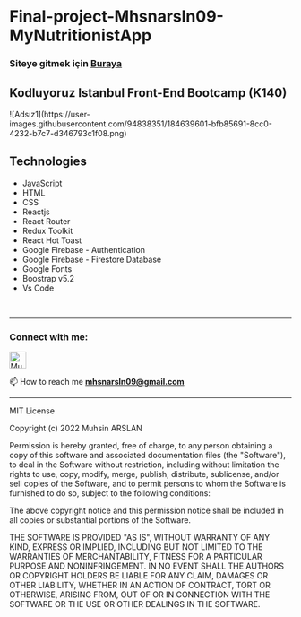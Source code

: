﻿ # Final-project-Mhsnarsln09-MyNutritionistApp 
  
  ### Siteye gitmek için [Buraya](https://mynutritionist-mhsnarsln.netlify.app/)
<h2>Kodluyoruz Istanbul Front-End Bootcamp (K140)</h2>
![Adsız1](https://user-images.githubusercontent.com/94838351/184639601-bfb85691-8cc0-4232-b7c7-d346793c1f08.png)


<h2>Technologies</h2>
<div>
  <ul>
    <li>JavaScript</li>
    <li>HTML</li>
    <li>CSS</li>
    <li>Reactjs</li>
    <li>React Router</li>
    <li>Redux Toolkit</li>
    <li>React Hot Toast</li>
    <li>Google Firebase - Authentication</li>
    <li>Google Firebase - Firestore Database</li>
    <li>Google Fonts</li>
    <li>Boostrap v5.2</li>
    <li>Vs Code</li>
  </ul>
</div>
<br/>
<hr/>
<h3 align="left">Connect with me:</h3>
<p align="left">
<a href="https://www.linkedin.com/in/mhsnarsln/" target="blank" rel=”noopener”><img align="center" src="https://velanovascular.com/wp-content/uploads/2020/06/LinkedIn.png" alt="Muhsin ARSLAN" height="30" width="30" /></a>

📫 How to reach me **mhsnarsln09@gmail.com**
<hr/>

MIT License

Copyright (c) 2022 Muhsin ARSLAN

Permission is hereby granted, free of charge, to any person obtaining a copy
of this software and associated documentation files (the "Software"), to deal
in the Software without restriction, including without limitation the rights
to use, copy, modify, merge, publish, distribute, sublicense, and/or sell
copies of the Software, and to permit persons to whom the Software is
furnished to do so, subject to the following conditions:

The above copyright notice and this permission notice shall be included in all
copies or substantial portions of the Software.

THE SOFTWARE IS PROVIDED "AS IS", WITHOUT WARRANTY OF ANY KIND, EXPRESS OR
IMPLIED, INCLUDING BUT NOT LIMITED TO THE WARRANTIES OF MERCHANTABILITY,
FITNESS FOR A PARTICULAR PURPOSE AND NONINFRINGEMENT. IN NO EVENT SHALL THE
AUTHORS OR COPYRIGHT HOLDERS BE LIABLE FOR ANY CLAIM, DAMAGES OR OTHER
LIABILITY, WHETHER IN AN ACTION OF CONTRACT, TORT OR OTHERWISE, ARISING FROM,
OUT OF OR IN CONNECTION WITH THE SOFTWARE OR THE USE OR OTHER DEALINGS IN THE
SOFTWARE.












